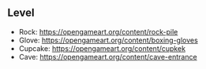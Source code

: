 ## Level
- Rock: https://opengameart.org/content/rock-pile
- Glove: https://opengameart.org/content/boxing-gloves
- Cupcake: https://opengameart.org/content/cupkek
- Cave: https://opengameart.org/content/cave-entrance
